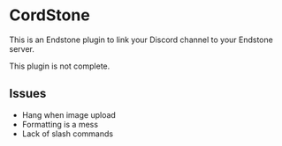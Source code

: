 # CordStone
This is an Endstone plugin to link your Discord channel to your Endstone server.

This plugin is not complete. 

## Issues
- Hang when image upload
- Formatting is a mess
- Lack of slash commands

